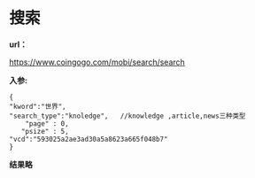 # 搜索 #

**url：**

https://www.coingogo.com/mobi/search/search

**入参:**

	{
	"kword":"世界",
	"search_type":"knoledge",   //knowledge ,article,news三种类型
		"page" : 0,	   
	   "psize" : 5,	 
	"vcd":"593025a2ae3ad30a5a8623a665f048b7"
	}

**结果略**
